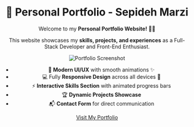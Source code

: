 <header class="portfolio-header">
    <h1>🚀 Personal Portfolio - Sepideh Marzi</h1>
    <p>Welcome to my <strong>Personal Portfolio Website!</strong> 🎨🚀</p>
    <p>
        This website showcases my <strong>skills, projects, and experiences</strong> as a 
        <span class="highlight">Full-Stack Developer</span> and 
        <span class="highlight">Front-End Enthusiast</span>.
    </p>
    <div class="preview">
        <img src="https://github.com/user-attachments/assets/fe5adc61-78c5-449e-8d69-18cac95d0115" alt="Portfolio Screenshot">
    </div>
    <ul class="features">
        <li>🌟 <strong>Modern UI/UX</strong> with smooth animations ✨</li>
        <li>💻 Fully <strong>Responsive Design</strong> across all devices 📱</li>
        <li>⚡ <strong>Interactive Skills Section</strong> with animated progress bars</li>
        <li>🏆 <strong>Dynamic Projects Showcase</strong></li>
        <li>📬 <strong>Contact Form</strong> for direct communication</li>
    </ul>
    <a href="https://sepidehmarzi.netlify.app/" class="portfolio-link">Visit My Portfolio</a>
</header>
